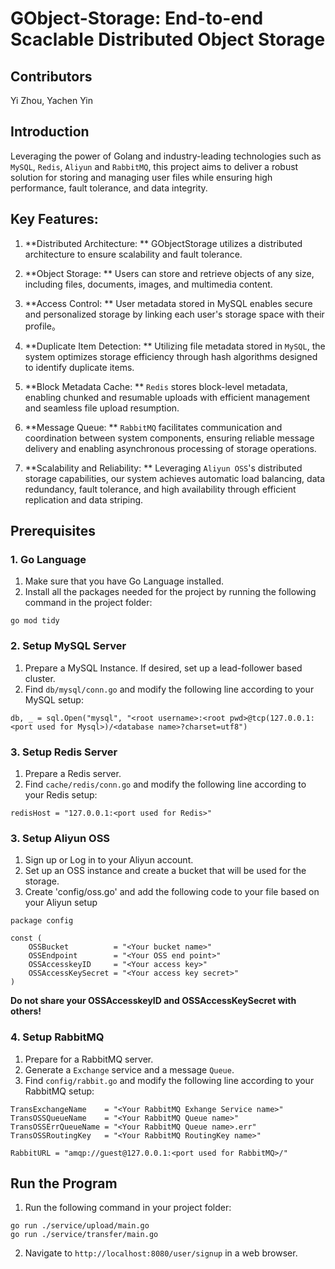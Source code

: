 # GObject-Storage: End-to-end Scaclable Distributed Object Storage

## Contributors
Yi Zhou, Yachen Yin

## Introduction
Leveraging the power of Golang and industry-leading technologies such as `MySQL`, `Redis`, `Aliyun` and `RabbitMQ`, this project aims to deliver a robust solution for storing and managing user files while ensuring high performance, fault tolerance, and data integrity.

## Key Features:
1. **Distributed Architecture: **
GObjectStorage utilizes a distributed architecture to ensure scalability and fault tolerance.

2. **Object Storage: **
Users can store and retrieve objects of any size, including files, documents, images, and multimedia content.

3. **Access Control: **
User metadata stored in MySQL enables secure and personalized storage by linking each user's storage space with their profile。

4. **Duplicate Item Detection: **
Utilizing file metadata stored in `MySQL`, the system optimizes storage efficiency through hash algorithms designed to identify duplicate items.

5. **Block Metadata Cache: **
`Redis` stores block-level metadata, enabling chunked and resumable uploads with efficient management and seamless file upload resumption.

6. **Message Queue: **
`RabbitMQ` facilitates communication and coordination between system components, ensuring reliable message delivery and enabling asynchronous processing of storage operations.

7. **Scalability and Reliability: **
Leveraging `Aliyun OSS`'s distributed storage capabilities, our system achieves automatic load balancing, data redundancy, fault tolerance, and high availability through efficient replication and data striping.


## Prerequisites
### 1. Go Language
1. Make sure that you have Go Language installed.
2. Install all the packages needed for the project by running the following command in the project folder:
```
go mod tidy
```

### 2. Setup MySQL Server
1. Prepare a MySQL Instance. If desired, set up a lead-follower based cluster.
2. Find `db/mysql/conn.go` and modify the following line according to your MySQL setup:
```
db, _ = sql.Open("mysql", "<root username>:<root pwd>@tcp(127.0.0.1:<port used for Mysql>)/<database name>?charset=utf8")
```

### 3. Setup Redis Server
1. Prepare a Redis server.
2. Find `cache/redis/conn.go` and modify the following line according to your Redis setup:
```
redisHost = "127.0.0.1:<port used for Redis>"
```

### 3. Setup Aliyun OSS
1. Sign up or Log in to your Aliyun account.
2. Set up an OSS instance and create a bucket that will be used for the storage.
3. Create 'config/oss.go' and add the following code to your file based on your Aliyun setup
```
package config

const (
	OSSBucket          = "<Your bucket name>"
	OSSEndpoint        = "<Your OSS end point>"
	OSSAccesskeyID     = "<Your access key>"
	OSSAccessKeySecret = "<Your access key secret>"
)
```
**Do not share your __OSSAccesskeyID__ and __OSSAccessKeySecret__ with others!**

### 4. Setup RabbitMQ
1. Prepare for a RabbitMQ server.
2. Generate a `Exchange` service and a message `Queue`.
3. Find `config/rabbit.go` and modify the following line according to your RabbitMQ setup:
```
TransExchangeName    = "<Your RabbitMQ Exhange Service name>"
TransOSSQueueName    = "<Your RabbitMQ Queue name>"
TransOSSErrQueueName = "<Your RabbitMQ Queue name>.err"
TransOSSRoutingKey   = "<Your RabbitMQ RoutingKey name>"

RabbitURL = "amqp://guest@127.0.0.1:<port used for RabbitMQ>/"
```

## Run the Program
1. Run the following command in your project folder:
```
go run ./service/upload/main.go
go run ./service/transfer/main.go
```
2. Navigate to `http://localhost:8080/user/signup` in a web browser.


